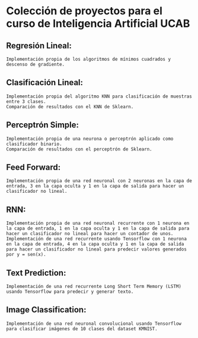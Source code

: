 # Colección de proyectos para el curso de Inteligencia Artificial UCAB
## Regresión Lineal:
    Implementación propia de los algoritmos de mínimos cuadrados y descenso de gradiente.
## Clasificación Lineal:
    Implementación propia del algoritmo KNN para clasificación de muestras entre 3 clases.
    Comparación de resultados con el KNN de Sklearn.
## Perceptrón Simple:
    Implementación propia de una neurona o perceptrón aplicado como clasificador binario.
    Comparación de resultados con el perceptrón de Sklearn.
## Feed Forward:
    Implementación propia de una red neuronal con 2 neuronas en la capa de entrada, 3 en la capa oculta y 1 en la capa de salida para hacer un clasificador no lineal.
## RNN:
    Implementación propia de una red neuronal recurrente con 1 neurona en la capa de entrada, 1 en la capa oculta y 1 en la capa de salida para hacer un clasificador no lineal para hacer un contador de unos.
    Implementación de una red recurrente usando Tensorflow con 1 neurona en la capa de entrada, 4 en la capa oculta y 1 en la capa de salida para hacer un clasificador no lineal para predecir valores generados por y = sen(x).
## Text Prediction:
    Implementación de una red recurrente Long Short Term Memory (LSTM) usando Tensorflow para predecir y generar texto.
## Image Classification:
    Implementación de una red neuronal convolucional usando Tensorflow para clasificar imágenes de 10 clases del dataset KMNIST.
